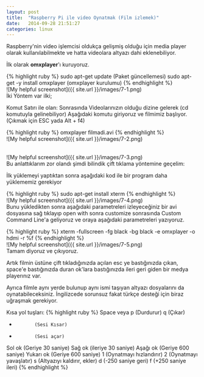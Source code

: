 ```yaml
---
layout: post
title:  "Raspberry Pi ile video Oynatmak (Film izlemek)"
date:   2014-09-28 21:51:27
categories: linux
---
```

Raspberry'nin video işlemcisi oldukça gelişmiş olduğu için media player olarak kullanılabilmekte ve hatta videolara altyazı dahi eklenebiliyor.

İlk olarak <b>omxplayer</b>'ı kuruyoruz.


{% highlight ruby %}
sudo apt-get update (Paket güncellemesi)
sudo apt-get -y install omxplayer (omxplayer kurulumu)
{% endhighlight %}
<br>![My helpful screenshot]({{ site.url }}/images/7-1.png)<br>
İki Yöntem var ilki;

Komut Satırı ile olan:
Sonrasında Videolarınızın olduğu dizine gelerek (cd komutuyla gelinebiliyor) Aşağıdaki komutu giriyoruz ve filmimiz başlıyor. (Çıkmak için ESC yada Alt + f4)


{% highlight ruby %}
omxplayer filmadi.avi
{% endhighlight %}
<br>![My helpful screenshot]({{ site.url }}/images/7-2.png)<br>

<br>![My helpful screenshot]({{ site.url }}/images/7-3.png)<br>
Bu anlattıklarım zor olandı şimdi bilindik çift tıklama yöntemine geçelim:

İlk yüklemeyi yaptıktan sonra aşağıdaki kod ile bir program daha yüklememiz gerekiyor


{% highlight ruby %}
sudo apt-get install xterm
{% endhighlight %}
<br>![My helpful screenshot]({{ site.url }}/images/7-4.png)<br>
Bunu yükledikten sonra aşağıdaki parametreleri izleyeceğiniz bir avi dosyasına sağ tıklayıp open with sonra customize sonrasında Custom Command Line'a geliyoruz ve oraya aşağıdaki parametreleri yazıyoruz.


{% highlight ruby %}
xterm -fullscreen -fg black -bg black -e omxplayer -o hdmi -r %f
{% endhighlight %}
<br>![My helpful screenshot]({{ site.url }}/images/7-5.png)<br>
Tamam diyoruz ve çıkıyoruz.

Artık filmin üstüne çift tıkladığınızda açılan esc ye bastığınızda çıkan, space'e bastığınızda duran ok'lara bastığınızda ileri geri giden bir medya playerınız var.

Ayrıca filmle aynı yerde bulunup aynı ismi taşıyan altyazı dosyalarını da oynatabileceksiniz. İngilizcede sorunsuz fakat türkçe desteği için biraz uğraşmak gerekiyor.

Kısa yol tuşları:
{% highlight ruby %}
Space veya p (Durdurur)
q            (Çıkar)
-            (Sesi Kısar)
+            (Sesi açar)
Sol ok       (Geriye 30 saniye)
Sağ ok       (ileriye 30 saniye)
Aşağı ok     (Geriye 600 saniye)
Yukarı ok    (Geriye 600 saniye)
1            (Oynatmayı hızlandırır)
2            (Oynatmayı yavaşlatır)
s            (Altyazıyı kaldırır, ekler)
d            (-250 saniye geri)
f            (+250 saniye ileri)
{% endhighlight %}
